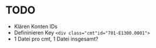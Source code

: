 # TODO

* Klären Konten IDs
* Defininieren Key `<div class="cmt"id="701-E1300.0001">`
* 1 Datei pro cmt, 1 Datei insgesamt?
